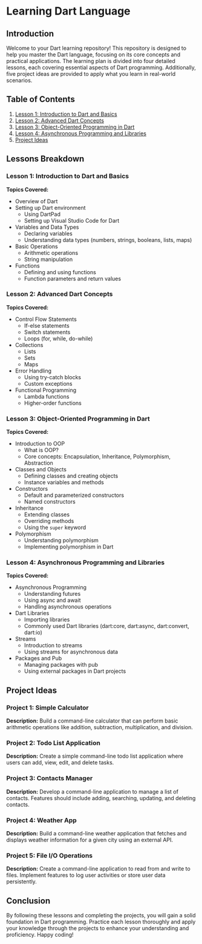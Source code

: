 # Learning Dart Language
  
## Introduction
Welcome to your Dart learning repository! This repository is designed to help you master the Dart language, focusing on its core concepts and practical applications. The learning plan is divided into four detailed lessons, each covering essential aspects of Dart programming. Additionally, five project ideas are provided to apply what you learn in real-world scenarios.

## Table of Contents
1. [Lesson 1: Introduction to Dart and Basics](#lesson-1-introduction-to-dart-and-basics)
2. [Lesson 2: Advanced Dart Concepts](#lesson-2-advanced-dart-concepts)
3. [Lesson 3: Object-Oriented Programming in Dart](#lesson-3-object-oriented-programming-in-dart)
4. [Lesson 4: Asynchronous Programming and Libraries](#lesson-4-asynchronous-programming-and-libraries)
5. [Project Ideas](#project-ideas)

## Lessons Breakdown
 
### Lesson 1: Introduction to Dart and Basics
**Topics Covered:**
- Overview of Dart
- Setting up Dart environment
  - Using DartPad
  - Setting up Visual Studio Code for Dart
- Variables and Data Types
  - Declaring variables
  - Understanding data types (numbers, strings, booleans, lists, maps)
- Basic Operations
  - Arithmetic operations
  - String manipulation
- Functions
  - Defining and using functions
  - Function parameters and return values

### Lesson 2: Advanced Dart Concepts
**Topics Covered:**
- Control Flow Statements
  - If-else statements
  - Switch statements
  - Loops (for, while, do-while)
- Collections
  - Lists
  - Sets
  - Maps
- Error Handling
  - Using try-catch blocks
  - Custom exceptions
- Functional Programming
  - Lambda functions
  - Higher-order functions

### Lesson 3: Object-Oriented Programming in Dart
**Topics Covered:**
- Introduction to OOP
  - What is OOP?
  - Core concepts: Encapsulation, Inheritance, Polymorphism, Abstraction
- Classes and Objects
  - Defining classes and creating objects
  - Instance variables and methods
- Constructors
  - Default and parameterized constructors
  - Named constructors
- Inheritance
  - Extending classes
  - Overriding methods
  - Using the `super` keyword
- Polymorphism
  - Understanding polymorphism
  - Implementing polymorphism in Dart

### Lesson 4: Asynchronous Programming and Libraries
**Topics Covered:**
- Asynchronous Programming
  - Understanding futures
  - Using async and await
  - Handling asynchronous operations
- Dart Libraries
  - Importing libraries
  - Commonly used Dart libraries (dart:core, dart:async, dart:convert, dart:io)
- Streams
  - Introduction to streams
  - Using streams for asynchronous data
- Packages and Pub
  - Managing packages with pub
  - Using external packages in Dart projects

## Project Ideas

### Project 1: Simple Calculator
**Description:** Build a command-line calculator that can perform basic arithmetic operations like addition, subtraction, multiplication, and division.

### Project 2: Todo List Application
**Description:** Create a simple command-line todo list application where users can add, view, edit, and delete tasks.

### Project 3: Contacts Manager
**Description:** Develop a command-line application to manage a list of contacts. Features should include adding, searching, updating, and deleting contacts.

### Project 4: Weather App
**Description:** Build a command-line weather application that fetches and displays weather information for a given city using an external API.

### Project 5: File I/O Operations
**Description:** Create a command-line application to read from and write to files. Implement features to log user activities or store user data persistently.

## Conclusion
By following these lessons and completing the projects, you will gain a solid foundation in Dart programming. Practice each lesson thoroughly and apply your knowledge through the projects to enhance your understanding and proficiency. Happy coding!
